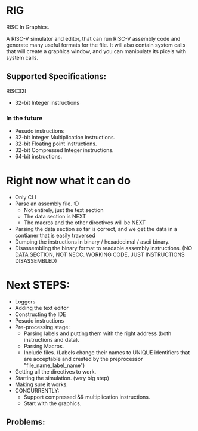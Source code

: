# RIG

RISC In Graphics.

A RISC-V simulator and editor, that can run RISC-V assembly code and generate many useful formats for the file.
It will also contain system calls that will create a graphics window, and you can manipulate its pixels with system calls.

## Supported Specifications:

RISC32I

- 32-bit Integer instructions

### In the future

- Pesudo instructions
- 32-bit Integer Multiplication instructions.
- 32-bit Floating point instructions.
- 32-bit Compressed Integer instructions.
- 64-bit instructions.

# Right now what it can do

- Only CLI
- Parse an assembly file. :D
  - Not entirely, just the text section
  - The data section is NEXT
  - The macros and the other directives will be NEXT
- Parsing the data section so far is correct, and we get the data in a contianer that is easily traversed
- Dumping the instructions in binary / hexadecimal / ascii binary.
- Disassembling the binary format to readable assembly instructions. (NO DATA SECTION, NOT NECC. WORKING CODE, JUST INSTRUCTIONS DISASSEMBLED)

# Next STEPS:

- Loggers
- Adding the text editor
- Constructing the IDE
- Pesudo instructions
- Pre-processing stage:
  - Parsing labels and putting them with the right address (both instructions and data).
  - Parsing Macros.
  - Include files. (Labels change their names to UNIQUE identifiers that are acceptable and created by the preprocessor "file_name_label_name")
- Getting all the directives to work.
- Starting the simulation. (very big step)
- Making sure it works.
- CONCURRENTLY:
  - Support compressed && multiplication instructions.
  - Start with the graphics.

## Problems: